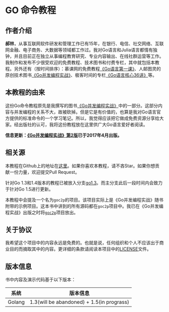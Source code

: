 # GO 命令教程

## 作者介绍

**郝林**，从事互联网软件研发和管理工作已有15年，在银行、电信、社交网络、互联网金融、电子商务、大数据等领域都工作过。我对Go语言和Julia语言都情有独钟，并且目前正在独立从事编程教育研究、专业内容输出、在线社群运营等工作。我制作和发布不少很受欢迎的免费教程、技术图书和付费专栏，其中就包括本教程。另外还有（按时间排序）：慕课网的免费教程[《Go语言第一课》](https://www.imooc.com/learn/345)、人邮图灵的原创技术图书[《Go并发编程实战》](https://www.ituring.com.cn/book/1950)、极客时间的专栏[《Go语言核心36讲》](https://time.geekbang.org/column/intro/112)等。

## 本教程的由来

这份Go命令教程原先是我撰写的图书[《Go并发编程实战》](http://www.ituring.com.cn/book/1525)中的一部分。这部分内容与并发编程的关系不大，故被砍掉。但是它是有价值的，也算是我对Go语言官方提供的标准命令的一个学习笔记。所以，我觉得应该把它做成免费资源分享给大家。经出版社的认可，我将这份教程放在这里供广大Go语言爱好者阅读。

**信息更新：[《Go并发编程实战》第2版](http://www.ituring.com.cn/book/1950)已于2017年4月出版。**

## 相关源

本教程在Github上的地址在[这里](https://github.com/hyper0x/go_command_tutorial)。如果你喜欢本教程，请不吝Star。如果你想贡献一份力量，欢迎提交Pull Request。

针对Go 1.3和1.4版本的教程已被放入分支[go1.3](https://github.com/hyper0x/go_command_tutorial/tree/go1.3)。而主分支此后一段时间内会致力于针对Go 1.5进行更新。

本教程中会提及一个名为```goc2p```的项目。该项目实际上是《Go并发编程实战》随书附带的示例项目。这本书中讲到的所有源码都在```goc2p```项目中。我已在《Go并发编程实战》出版之时将[```goc2p```](https://github.com/hyper0x/goc2p)项目放出。

## 关于协议

我希望这个项目中的内容永远是免费的。也就是说，任何组织和个人不应该出于商业目的而摘取其中的内容。更详细的条款请阅读本项目中的[LICENSE](https://github.com/hyper0x/go_command_tutorial/blob/master/LICENSE)文件。

## 版本信息
书中内容及演示代码基于以下版本：

| 系统      | 版本信息
|---------|------
|Golang   |1.3(will be abandoned) + 1.5(in prograss)
